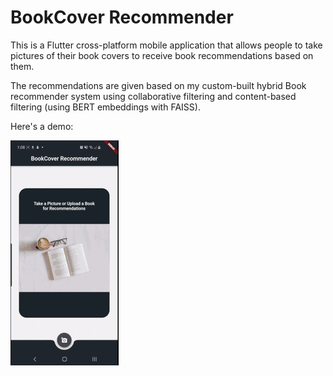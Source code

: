 # BookCover Recommender

This is a Flutter cross-platform mobile application that allows people to take pictures of their book covers to receive book recommendations based on them.

The recommendations are given based on my custom-built  hybrid Book recommender system using collaborative filtering and content-based filtering (using BERT embeddings with FAISS).


Here's a demo:


![](demo.gif)
